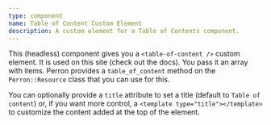 ```yaml
---
type: component
name: Table of Content Custom Element
description: A custom element for a Table of Contents component.
---
```



This (headless) component gives you a `<table-of-content />` custom element. It is used on this site (check out the docs). You pass it an array with items. Perron provides a `table_of_content` method on the `Perron::Resource` class that you can use for this.

You can optionally provide a `title` attribute to set a title (default to `Table of content`) or, if you want more control, a `<template type="title"></template>` to customize the content added at the top of the element.
